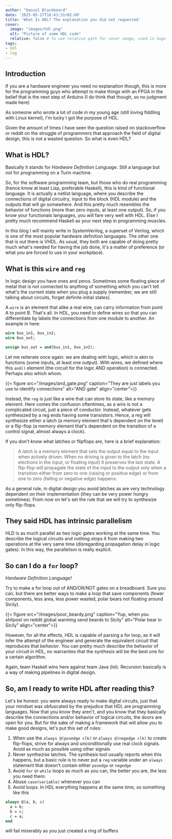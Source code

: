 ```yaml
---
author: "Daniel Blackbeard"
date: '2025-05-27T16:43:31+02:00'
title: 'What Is HDL? The explanation you did not requested'
cover:
  image: "images/hdl.png"
  alt: "Picture of some HDL code"
  relative: false # To use relative path for cover image, used in hugo Page-bundles
tags: 
- hdl
- log
---
```


## Introduction
If you are a hardware engineer you need no explanation though, this is more for the programming guys who attempt to make things with an FPGA in the belief that is the next step of Arduino (I do think that though, so no judgment made here)

As someone who wrote a lot of code in my young age (still loving fiddling with Linux kernel), I'm lucky I got the purpose of HDL.

Given the amount of times I have seen the question raised on stackoverflow or reddit on the struggle of programmers that approach the field of digital design, this is not a wasted question. So what is even HDL?

## What is HDL?
Basically it stands for _Hardware Definition Language_. Still a language but not for programming on a Turin machine. 

So, for the software programming team, but those who do real programming (hence know at least Lisp, preferable Haskell), this is kind of functional language. It is actually a netlist language, where you describe the connections of digital circuitry, input to the block (HDL module) and the outputs that will go somewhere. And this pretty much resembles the behavior of functions (more than zero inputs, at least one output). So, if you know your functionals languages, you will fare very well with HDL. Else I pretty much recommend Haskell as your next step in programming muscles.

In this blog I will mainly write in SystemVerilog, a superset of Verilog, which is one of the most popular hardware definition languages. The other one that is out there is VHDL. As usual, they both are capable of doing pretty much what's needed for having the job done, it's a matter of preference (or what you are forced to use in your workplace).

## What is this `wire` and `reg`
In logic design you have ones and zeros. Sometimes some floating piece of metal that is not connected to anything of something which you can't tell what's the current state when you plug a supply (remember, we are still talking about circuits, forget definite initial states).

A `wire` is an element that alike a real wire, can carry information from point A to point B. That's all. In HDL, you need to define wires so that you can differentiate by labels the connections from one module to another. An example in here:

``` systemverilog
wire bus_in1, bus_in2;
wire bus_out;

assign bus_out = and(bus_in1, bus_in2);
```

Let me reiterate once again: we are dealing with logic, which is akin to functions (some inputs, at least one output). With wires, we defined where this `and()` element (the circuit for the logic AND operation) is connected. Perhaps also which whom.

{{< figure src="/images/and_gate.png" caption="They are just labels you use to identify connections" alt="AND gate" align="center">}}

Instead, the `reg` is just like a wire that can store its state, like a memory element. Here comes the confusion oftentimes, as a wire is not a complicated circuit, just a piece of conductor. Instead, whatever gets synthesized by a reg ends having some transistors. Hence, a reg will synthesize either a latch (a memory element that's dependent on the level) or a flip-flop (a memory element that's dependent on the transition of a control signal, almost always a clock). 

If you don't know what latches or flipflops are, here is a brief explanation:
> A latch is a memory element that sets the output equal to the input when actively driven. When no driving is given to the latch (no electrons in the input, or floating input) it preserves the last state. A flip-flop will propagate the state of the input to the output only when a transition either from zero to one (raising or positive edge) or from one to zero (falling or negative edge) happens.

As a general rule, in digital design you avoid latches as are very technology dependent on their implementation (they can be very power hungry sometimes). From now on let's set the rule that we will try to synthesize only flip-flops.

## They said HDL has intrinsic parallelism
HLD is as much parallel as two logic gates working at the same time. You describe the logical circuits and nothing stops it from making two operations at the very same time (disregarding propagation delay in logic gates). In this way, the parallelism is really explicit.

## So can I do a `for` loop?
*Hardware Definition Language!*

Try to make a for loop out of AND/OR/NOT gates on a breadboard. Sure you can, but there are better ways to make a loop that save components (fewer components, less area, less power wasted, polar bears not floating around Sicily).

{{< figure src="/images/poor_beardy.png" caption="Yup, when you shitpost on reddit global warming send beards to Sicily" alt="Polar bear in Sicily" align="center">}}

However, for all the effects, HDL is capable of parsing a for loop, as it will infer the attempt of the engineer and generate the equivalent circuit that reproduces that _behavior_. You can pretty much describe the behavior of your circuit in HDL, no warranties that the synthesis will be the best one for a certain algorithm. 

Again, team Haskell wins here against team Java (lol). Recursion basically is a way of making pipelines in digital design.

## So, am I ready to write HDL after reading this?
Let's be honest: you were always ready to make digital circuits, just that your mindset was obfuscated by the prejudice that HDL are programming languages. Now that you know they aren't, and you know that they basically describe the connections and/or behavior of logical circuits, the doors are open for you. But for the sake of making a framework that will allow you to make good designs, let's put this set of rules:

1. When use the `always @(posedge clk)` or `always @(negedge clk)` to create flip-flops, strive for always and unconditionally use real clock signals. Avoid as much as possible using other signals
2. Never synthezise latches. The synthesis tool usually reports when this happens, but a basic rule is to never put a `reg` variable under an `always` statement that doesn't contain either `posedge` or `negedge`
3. Avoid `for` or `while` loops as much as you can, the better you are, the less you need them.
4. Abuse `case(variable)` whenever you can 
5. Avoid loops. In HDL everything happens at the same time, so something like this
```systemverilog
always @(a, b, c)
  a = b;
  b = c;
  c = a;
end
```
will fail miserably as you just created a ring of buffers